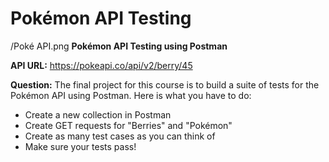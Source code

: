 # Pokémon API Testing
/Poké API.png
**Pokémon API Testing using Postman**

**API URL:** https://pokeapi.co/api/v2/berry/45

**Question:**
The final project for this course is to build a suite of tests for the Pokémon API using Postman.
Here is what you have to do:
- Create a new collection in Postman 
- Create GET requests for "Berries" and "Pokémon" 
- Create as many test cases as you can think of 
- Make sure your tests pass! 

